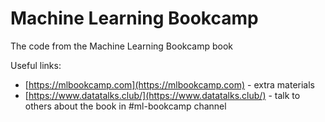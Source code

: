 # Machine Learning Bookcamp

The code from the Machine Learning Bookcamp book

Useful links: 

* [https://mlbookcamp.com](https://mlbookcamp.com) - extra materials
* [https://www.datatalks.club/](https://www.datatalks.club/) - talk to others about the book in #ml-bookcamp channel
